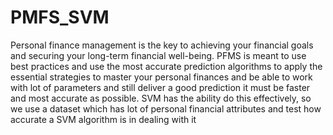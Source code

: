 # PMFS_SVM
Personal finance management is the key to achieving your financial goals and securing your long-term financial well-being. PFMS is meant to use best practices and use the most accurate prediction algorithms to apply the essential strategies to master your personal finances and be able to work with lot of parameters and still deliver a good prediction it must be faster and most accurate as possible. SVM has the ability do this effectively, so we use a dataset which has lot of personal financial attributes and test how accurate a SVM algorithm is in dealing with it

